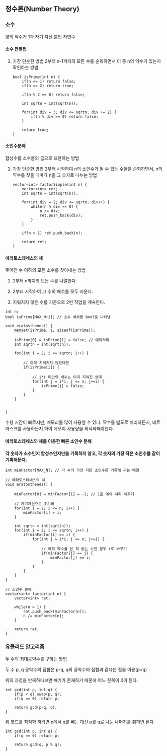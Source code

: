 ## 정수론(Number Theory)

### 소수
양의 약수가 1과 자기 자신 뿐인 자연수

#### 소수 판별법
1. 가장 단순한 방법
    2부터 n-1까지의 모든 수를 순회하면서 이 중 n의 약수가 있는지 확인하는 방법

    ```
    bool isPrime(int n) {
        if(n <= 1) return false;
        if(n == 2) return true;

        if(n % 2 == 0) return false;

        int sqrtn = int(sqrt(n));

        for(int div = 3; div <= sqrtn; div += 2) {
            if(n % div == 0) return false;
        }
        
        return true;
    }
    ```

#### 소인수분해

합성수를 소수들의 곱으로 표현하는 방법

1. 가장 단순한 방법
    2부터 시작하여 n의 소인수가 될 수 있는 수들을 순회하면서, n의 약수를 찾을 때마다 n을 그 숫자로 나누는 방법

    ```
    vector<int> factorSimple(int n) {
        vector<int> ret;
        int sqrtn = int(sqrt(n));

        for(int div = 2; div <= sqrtn; div++) {
            while(n % div == 0) {
                n /= div;
                ret.push_back(div);
            }
        }

        if(n > 1) ret.push_back(n);

        return ret;
    }
    ```

#### 에라토스테네스의 체

주어진 수 이하의 모든 소수를 찾아내는 방법

1. 2부터 n까지의 모든 수를 나열한다.

2. 2부터 시작하여 그 수의 배수를 모두 지운다.

3. 지워지지 않은 수를 기준으로 2번 작업을 계속한다.

```
int n;
bool isPrime[MAX_N+1]; // 소수 여부를 bool로 나타냄

void eratosthenes() {
    memset(isPrime, 1, sizeof(isPrime));

    isPrime[0] = isPrime[1] = false; // 예외처리
    int sqrtn = int(sqrt(n));

    for(int i = 2; i <= sqrtn; i++) {
        
        // 아직 지워지지 않았다면
        if(isPrime[i]) {
            
            // i*i 미만의 배수는 이미 지워진 상태
            for(int j = i*i; j <= n; j+=i) {
                isPrime[j] = false;
            }
        }
    }


}
```

수행 시간이 빠르지만, 메모리를 많이 사용할 수 있다. 짝수를 별도로 처리하든지, 비트마스크를 사용하든지 하여 메모리 사용량을 최적화해야한다.

#### 에라토스테네스의 체를 이용한 빠른 소인수 분해

**각 숫자가 소수인지 합성수인지만을 기록하지 않고, 각 숫자의 가장 작은 소인수를 같이 기록해둔다.**

```
int minFactor[MAX_N]; // 각 수의 가장 작은 소인수를 기록해 두는 배열

// 에라토스테네스의 체
void eratosthenes() {

    minFactor[0] = minFactor[1] = -1; // 1은 예외 처리 해주기

    // 자기자신으로 초기화
    for(int i = 2; i <= n; i++) {
        minFactor[i] = i;
    }

    int sqrtn = int(sqrt(n));
    for(int i = 2; i <= sqrtn; i++) {
        if(minFactor[i] == i) {
            for(int j = i*i; j <= n; j+=i) {

                // 아직 약수를 본 적 없는 수인 경우 i로 바꾸기 
                if(minFactor[j] == j) {
                    minFactor[j] == i;
                }
            }
        }
    }
}

// 소인수 분해
vector<int> factor(int n) {
    vector<int> ret;

    while(n > 1) {
        ret.push_back(minFactor[n]);
        n /= minFactor[n];
    }

    return ret; 
}
```

### 유클리드 알고리즘

두 수의 최대공약수를 구하는 방법

두 수 p, q 공약수의 집합은 p-q, q의 공약수의 집합과 같다는 점을 이용(p>q)

위의 과정을 반복하다보면 빼기가 존재하기 때문에 어느 한쪽이 0이 된다.

```
int gcd(int p, int q) {
    if(p < q) swap(p, q);
    if(q == 0) return p;

    return gcd(p-q, q);
}
```

위 코드를 최적화 하려면 p에서 q를 빼는 대신 p를 q로 나눈 나머지를 취하면 된다.

```
int gcd(int p, int q) {
    if(q == 0) return p;

    return gcd(q, p % q);
}
```